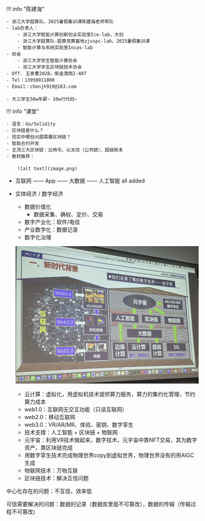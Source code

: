 !!! info "陈建海"

    - 浙江大学超算队，2025暑假集训课陈建海老师带队
    - lab负责人：
        - 浙江大学智能计算创新创业实验室Ice-lab，大创
        - 浙江大学超算队-超算竞赛基地zjuspc-lab，2025暑假集训课
        - 智能计算与系统实验室Incas-lab
    - 协会
        - 浙江大学学生智能计算协会
        - 浙江大学学生区块链技术协会
    - Off. 玉泉曹202B，紫金港西2-407
    - Tel：13958011808
    - Email：chenjh919@163.com

    - 大三学生50w年薪~ 10w行代码~

!!! info "课堂"

    - 语言：Go/Solidity
    - 区块链是什么？
    - 现实中哪些问题需要区块链？
    - 智能合约开发
    - 主流三大区块链：比特币、以太坊（公共链）、超级账本
    - 教材推荐：

        ![alt text](image.png)


- 互联网 —— App —— 大数据 —— 人工智能 all added
- 实体经济 / 数字经济
    - 数据价值化
        - 数据采集、确权、定价、交易
    - 数字产业化：软件/电信
    - 产业数字化：数据记录
    - 数字化治理

    ![alt text](IMG_20250219_201153.jpg)

    - 云计算：虚拟化，用虚拟机技术提供算力服务，算力的集约化管理，节约算力成本
    - web1.0：互联网无交互功能（只读互联网）
    - web2.0：移动互联网
    - web3.0：VR/AR/MR、体验、密钥、数字孪生
    - 技术支撑：人工智能 + 区块链 + 物联网
    - 元宇宙：利用VR技术做起来，数字技术，元宇宙中靠NFT交易，其为数字资产，靠区块链完成
    - 用数字孪生技术完成物理世界copy到虚拟世界，物理世界没有的用AIGC生成
    - 物联网技术：万物互联
    - 区块链技术：解决互信问题

中心化存在的问题：不互信，效率低

可信需要解决的问题：数据的记录（数据库里面不可篡改），数据的传输（传输过程不可篡改）

